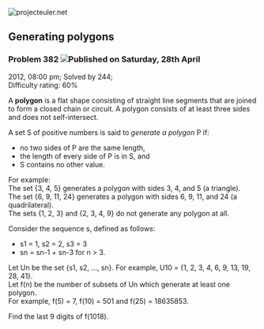 ![projecteuler.net](images/print_page_logo.png)

## Generating polygons

### Problem 382 ![](images/icon_info.png)Published on Saturday, 28th April
2012, 08:00 pm; Solved by 244;  
Difficulty rating: 60%

A **polygon** is a flat shape consisting of straight line segments that are
joined to form a closed chain or circuit. A polygon consists of at least three
sides and does not self-intersect.

A set S of positive numbers is said to _generate a polygon_ P if:

  * no two sides of P are the same length, 
  * the length of every side of P is in S, and 
  * S contains no other value. 

For example:  
The set {3, 4, 5} generates a polygon with sides 3, 4, and 5 (a triangle).  
The set {6, 9, 11, 24} generates a polygon with sides 6, 9, 11, and 24 (a
quadrilateral).  
The sets {1, 2, 3} and {2, 3, 4, 9} do not generate any polygon at all.  

Consider the sequence s, defined as follows:

  * s1 = 1, s2 = 2, s3 = 3 
  * sn = sn-1 \+ sn-3 for n &gt; 3\. 

Let Un be the set {s1, s2, ..., sn}. For example, U10 = {1, 2, 3, 4, 6, 9, 13,
19, 28, 41}.  
Let f(n) be the number of subsets of Un which generate at least one polygon.  
For example, f(5) = 7, f(10) = 501 and f(25) = 18635853.

Find the last 9 digits of f(1018).

  
  

